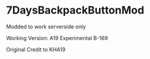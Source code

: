 # 7DaysBackpackButtonMod

Modded to work serverside only 

Working Version: A19 Experimental B-169

Original Credit to KHA19
